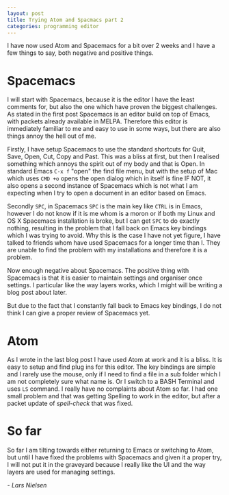 ```yaml
---
layout: post
title: Trying Atom and Spacmacs part 2
categories: programming editor
---
```

I have now used Atom and Spacemacs for a bit over 2 weeks and I have a few things to say, both negative 
and positive things. 

# Spacemacs

I will start with Spacemacs, because it is the editor I have the least comments for, but also the one 
which have proven the biggest challenges. As stated in the first post Spacemacs is an editor build on top 
of Emacs, with packets already available in MELPA. Therefore this editor is immediately familiar to me and 
easy to use in some ways, but there are also things annoy the hell out of me. 

Firstly, I have setup Spacemacs to use the standard shortcuts for Quit, Save, Open, Cut, Copy and Past. This 
was a bliss at first, but then I realised something which annoys the spirit out of my body and that is Open. 
In standard Emacs `C-x f` "open" the find file menu, but with the setup of Mac which uses `CMD +o` opens the
open dialog which in itself is fine IF NOT, it also opens a second instance of Spacemacs which is not what I 
am expecting when I try to open a document in an editor based on Emacs. 

Secondly `SPC`, in Spacemacs `SPC` is the main key like `CTRL` is in Emacs, however I do not know if it is me
whom is a moron or if both my Linux and OS X Spacemacs installation is broke, but I can get `SPC` to do exactly 
nothing, resulting in the problem that I fall back on Emacs key bindings which I was trying to avoid. Why this
is the case I have not yet figure, I have talked to friends whom have used Spacemacs for a longer time than I. 
They are unable to find the problem with my installations and therefore it is a problem. 

Now enough negative about Spacemacs. The positive thing with Spacemacs is that it is easier to maintain settings 
and organiser once settings. I particular like the way layers works, which I might will be writing a blog post about
later. 

But due to the fact that I constantly fall back to Emacs key bindings, I do not think I can give a proper review of 
Spacemacs yet. 

# Atom
As I wrote in the last blog post I have used Atom at work and it is a bliss. It is easy to setup and find plug ins 
for this editor. The key bindings are simple and I rarely use the mouse, only if I need to find a file in a sub folder 
which I am not completely sure what name is. Or I switch to a BASH Terminal and uses `LS` command. I really have no 
complaints about Atom so far. I had one small problem and that was getting Spelling to work in the editor, but after 
a packet update of _spell-check_ that was fixed. 

# So far
So far I am tilting towards either returning to Emacs or switching to Atom, but until I have fixed the problems with 
Spacemacs and given it a proper try, I will not put it in the graveyard because I really like the UI and the way layers 
are used for managing settings. 

_- Lars Nielsen_

